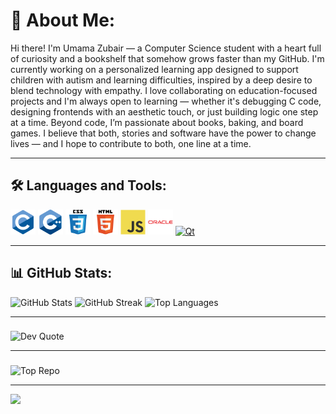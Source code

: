 # 💫 About Me:
Hi there! I'm Umama Zubair — a Computer Science student with a heart full of curiosity and a bookshelf that somehow grows faster than my GitHub. I'm currently working on a personalized learning app designed to support children with autism and learning difficulties, inspired by a deep desire to blend technology with empathy. I love collaborating on education-focused projects and I'm always open to learning — whether it's debugging C code, designing frontends with an aesthetic touch, or just building logic one step at a time. Beyond code, I’m passionate about books, baking, and board games. I believe that both, stories and software have the power to change lives — and I hope to contribute to both, one line at a time.

---

## 🛠️ Languages and Tools:
<p align="left">
  <a href="https://www.cprogramming.com/" target="_blank" rel="noreferrer"><img src="https://raw.githubusercontent.com/devicons/devicon/master/icons/c/c-original.svg" alt="C" width="40" height="40"/></a>
  <a href="https://www.w3schools.com/cpp/" target="_blank" rel="noreferrer"><img src="https://raw.githubusercontent.com/devicons/devicon/master/icons/cplusplus/cplusplus-original.svg" alt="C++" width="40" height="40"/></a>
  <a href="https://www.w3schools.com/css/" target="_blank" rel="noreferrer"><img src="https://raw.githubusercontent.com/devicons/devicon/master/icons/css3/css3-original-wordmark.svg" alt="CSS3" width="40" height="40"/></a>
  <a href="https://www.w3.org/html/" target="_blank" rel="noreferrer"><img src="https://raw.githubusercontent.com/devicons/devicon/master/icons/html5/html5-original-wordmark.svg" alt="HTML5" width="40" height="40"/></a>
  <a href="https://developer.mozilla.org/en-US/docs/Web/JavaScript" target="_blank" rel="noreferrer"><img src="https://raw.githubusercontent.com/devicons/devicon/master/icons/javascript/javascript-original.svg" alt="JavaScript" width="40" height="40"/></a>
  <a href="https://www.oracle.com/" target="_blank" rel="noreferrer"><img src="https://raw.githubusercontent.com/devicons/devicon/master/icons/oracle/oracle-original.svg" alt="Oracle" width="40" height="40"/></a>
  <a href="https://www.qt.io/" target="_blank" rel="noreferrer"><img src="https://upload.wikimedia.org/wikipedia/commons/0/0b/Qt_logo_2016.svg" alt="Qt" width="40" height="40"/></a>
</p>

---

## 📊 GitHub Stats:
![GitHub Stats](https://github-readme-stats.vercel.app/api?username=uz352006&theme=transparent&hide_border=false&include_all_commits=false&count_private=false)
![GitHub Streak](https://nirzak-streak-stats.vercel.app/?user=uz352006&theme=transparent&hide_border=false)
![Top Languages](https://github-readme-stats.vercel.app/api/top-langs/?username=uz352006&theme=transparent&hide_border=false&layout=compact)

---

### 
![Dev Quote](https://quotes-github-readme.vercel.app/api?type=horizontal&theme=radical)

---

### 
![Top Repo](https://github-contributor-stats.vercel.app/api?username=uz352006&limit=5&theme=transparent&combine_all_yearly_contributions=true)

---

[![](https://visitcount.itsvg.in/api?id=uz352006&icon=0&color=0)](https://visitcount.itsvg.in)
